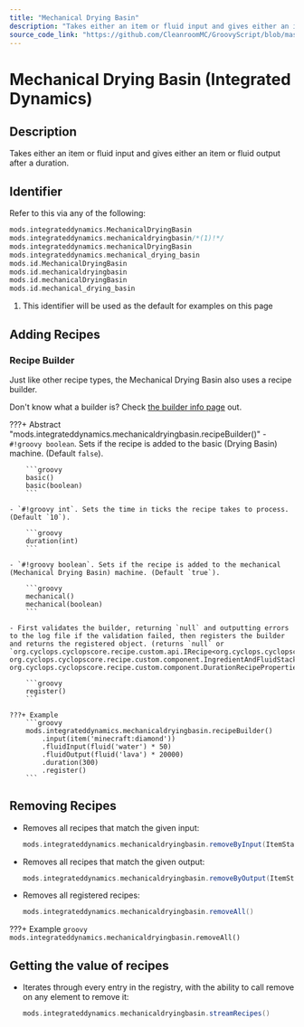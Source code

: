 ```yaml
---
title: "Mechanical Drying Basin"
description: "Takes either an item or fluid input and gives either an item or fluid output after a duration."
source_code_link: "https://github.com/CleanroomMC/GroovyScript/blob/master/src/main/java/com/cleanroommc/groovyscript/compat/mods/integrateddynamics/MechanicalDryingBasin.java"
---
```


# Mechanical Drying Basin (Integrated Dynamics)

## Description

Takes either an item or fluid input and gives either an item or fluid output after a duration.

## Identifier

Refer to this via any of the following:

```groovy hl_lines="2"
mods.integrateddynamics.MechanicalDryingBasin
mods.integrateddynamics.mechanicaldryingbasin/*(1)!*/
mods.integrateddynamics.mechanicalDryingBasin
mods.integrateddynamics.mechanical_drying_basin
mods.id.MechanicalDryingBasin
mods.id.mechanicaldryingbasin
mods.id.mechanicalDryingBasin
mods.id.mechanical_drying_basin
```

1. This identifier will be used as the default for examples on this page

## Adding Recipes

### Recipe Builder

Just like other recipe types, the Mechanical Drying Basin also uses a recipe builder.

Don't know what a builder is? Check [the builder info page](../../../groovy/builder.md) out.

???+ Abstract "mods.integrateddynamics.mechanicaldryingbasin.recipeBuilder()"
    - `#!groovy boolean`. Sets if the recipe is added to the basic (Drying Basin) machine. (Default `false`).

        ```groovy
        basic()
        basic(boolean)
        ```

    - `#!groovy int`. Sets the time in ticks the recipe takes to process. (Default `10`).

        ```groovy
        duration(int)
        ```

    - `#!groovy boolean`. Sets if the recipe is added to the mechanical (Mechanical Drying Basin) machine. (Default `true`).

        ```groovy
        mechanical()
        mechanical(boolean)
        ```

    - First validates the builder, returning `null` and outputting errors to the log file if the validation failed, then registers the builder and returns the registered object. (returns `null` or `org.cyclops.cyclopscore.recipe.custom.api.IRecipe<org.cyclops.cyclopscore.recipe.custom.component.IngredientAndFluidStackRecipeComponent, org.cyclops.cyclopscore.recipe.custom.component.IngredientAndFluidStackRecipeComponent, org.cyclops.cyclopscore.recipe.custom.component.DurationRecipeProperties>`).

        ```groovy
        register()
        ```

    ???+ Example
        ```groovy
        mods.integrateddynamics.mechanicaldryingbasin.recipeBuilder()
            .input(item('minecraft:diamond'))
            .fluidInput(fluid('water') * 50)
            .fluidOutput(fluid('lava') * 20000)
            .duration(300)
            .register()
        ```



## Removing Recipes

- Removes all recipes that match the given input:

    ```groovy
    mods.integrateddynamics.mechanicaldryingbasin.removeByInput(ItemStack)
    ```

- Removes all recipes that match the given output:

    ```groovy
    mods.integrateddynamics.mechanicaldryingbasin.removeByOutput(ItemStack)
    ```

- Removes all registered recipes:

    ```groovy
    mods.integrateddynamics.mechanicaldryingbasin.removeAll()
    ```

???+ Example
    ```groovy
    mods.integrateddynamics.mechanicaldryingbasin.removeAll()
    ```

## Getting the value of recipes

- Iterates through every entry in the registry, with the ability to call remove on any element to remove it:

    ```groovy
    mods.integrateddynamics.mechanicaldryingbasin.streamRecipes()
    ```

